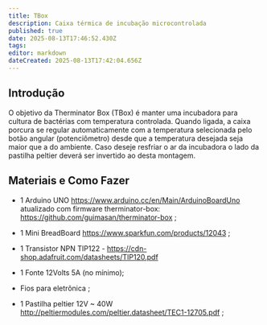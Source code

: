 ```yaml
---
title: TBox
description: Caixa térmica de incubação microcontrolada
published: true
date: 2025-08-13T17:46:52.430Z
tags: 
editor: markdown
dateCreated: 2025-08-13T17:42:04.656Z
---
```


## Introdução

O objetivo da Therminator Box (TBox) é manter uma incubadora para cultura de bactérias com temperatura controlada. Quando ligada, a caixa porcura se regular automaticamente com a temperatura selecionada pelo botão angular (potenciômetro) desde que a temperatura desejada seja maior que a do ambiente. Caso deseje resfriar o ar da incubadora o lado da pastilha peltier deverá ser invertido ao desta montagem.

## Materiais e Como Fazer

- 1 Arduino UNO https://www.arduino.cc/en/Main/ArduinoBoardUno atualizado com firmware therminator-box: https://github.com/guimasan/therminator-box ;

- 1 Mini BreadBoard https://www.sparkfun.com/products/12043 ;

- 1 Transistor NPN TIP122 - https://cdn-shop.adafruit.com/datasheets/TIP120.pdf

- 1 Fonte 12Volts 5A (no mínimo);

- Fios para eletrônica ;

- 1 Pastilha peltier 12V ~ 40W http://peltiermodules.com/peltier.datasheet/TEC1-12705.pdf ;